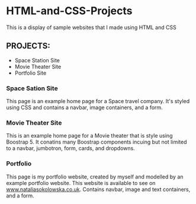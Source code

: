 # HTML-and-CSS-Projects
This is a display of sample websites that I made using HTML and CSS



## PROJECTS:
- Space Station Site
- Movie Theater Site
- Portfolio Site

### Space Sation Site 

This page is an example home page for a Space travel company. It's styled using CSS and contains a navbar, image containers, and a form.

### Movie Theater Site

This is an example home page for a Movie theater that is style using Boostrap 5. It conatins many Boostrap components incuing but not limited to a navbar, jumbotron, form, cards, and dropdowns.

### Portfolio

This page is my portfolio website, created by myself and modelled by an example portfolio website. This website is available to see on www.nataliasokolowska.co.uk. Contains navbar, image and text containers, and a form.

